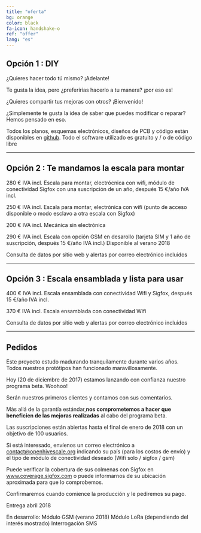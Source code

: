```yaml
---
title: "oferta"
bg: orange
color: black
fa-icon: handshake-o
ref: "offer"
lang: "es"
---
```


## Opción 1 : DIY

¿Quieres hacer todo tú mismo? ¡Adelante!

Te gusta la idea, pero ¿preferirias hacerlo a tu manera? ¡por eso es!

¿Quieres compartir tus mejoras con otros?  ¡Bienvenido!

¿Simplemente te gusta la idea de saber que puedes modificar o reparar? Hemos pensado en eso.

Todos los planos, esquemas electrónicos, diseños de PCB y código están disponibles en [github](https://github.com/openhivescale).
Todo el software utilizado es gratuito y / o de código libre

-------------------------

## Opción  2 : Te mandamos la escala para montar

280 € IVA incl. Escala para montar, electrócnica con wifi, módulo de conectividad Sigfox con una suscripción de un año, después 15 €/año IVA incl.

250 € IVA incl. Escala para montar, electrónica con wifi (punto de acceso disponible o modo esclavo a otra escala con Sigfox)

200 € IVA incl. Mecánica sin electrónica

290 € IVA incl. Escala con opción GSM en desarollo (tarjeta SIM y 1 año de suscripción, después 15 €/año IVA incl.) Disponible al verano 2018

Consulta de datos por sitio web y alertas por correo electrónico incluidos

-------------------------

## Opción 3 : Escala ensamblada y lista para usar

400 € IVA incl. Escala ensamblada con conectividad Wifi y Sigfox, después 15 €/año IVA incl.

370 € IVA incl. Escala ensamblada con conectividad Wifi

Consulta de datos por sitio web y alertas por correo electrónico incluidos

-------------------------

## Pedidos

Este proyecto estudo madurando tranquilamente durante varios años. Todos nuestros protótipos han funcionado maravillosamente.

Hoy (20 de diciembre de 2017) estamos lanzando con confianza nuestro programa beta. Woohoo!

Serán nuestros primeros clientes y contamos con sus comentarios.

Más allá de la garantía estándar,**nos comprometemos a hacer que beneficien de las mejoras realizadas** al cabo del programa beta.

Las suscripciones están abiertas hasta el final de enero de 2018 con un objetivo de 100 usuarios.

Si está interesado, envíenos un correo electrónico a contact@openhivescale.org indicando su país (para los costos de envío) y el tipo de módulo de conectividad deseado (Wifi solo / sigfox / gsm)

Puede verificar la cobertura de sus colmenas con Sigfox en www.coverage.sigfox.com o puede informarnos de su ubicación aproximada para que lo comprobemos.

Confirmaremos cuando comience la producción y le pediremos su pago.

Entrega abril 2018

En desarrollo: Módulo GSM (verano 2018) Módulo LoRa (dependiendo del interés mostrado) Interrogación SMS
